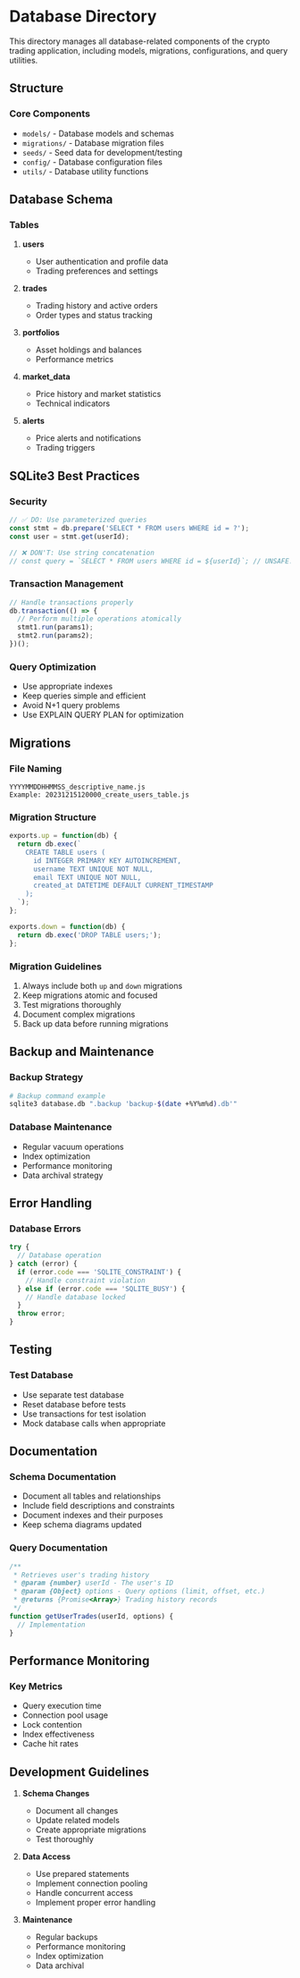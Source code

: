 # Database Directory

This directory manages all database-related components of the crypto trading application, including models, migrations, configurations, and query utilities.

## Structure

### Core Components
- `models/` - Database models and schemas
- `migrations/` - Database migration files
- `seeds/` - Seed data for development/testing
- `config/` - Database configuration files
- `utils/` - Database utility functions

## Database Schema

### Tables
1. **users**
   - User authentication and profile data
   - Trading preferences and settings

2. **trades**
   - Trading history and active orders
   - Order types and status tracking

3. **portfolios**
   - Asset holdings and balances
   - Performance metrics

4. **market_data**
   - Price history and market statistics
   - Technical indicators

5. **alerts**
   - Price alerts and notifications
   - Trading triggers

## SQLite3 Best Practices

### Security
```javascript
// ✅ DO: Use parameterized queries
const stmt = db.prepare('SELECT * FROM users WHERE id = ?');
const user = stmt.get(userId);

// ❌ DON'T: Use string concatenation
// const query = `SELECT * FROM users WHERE id = ${userId}`; // UNSAFE!
```

### Transaction Management
```javascript
// Handle transactions properly
db.transaction(() => {
  // Perform multiple operations atomically
  stmt1.run(params1);
  stmt2.run(params2);
})();
```

### Query Optimization
- Use appropriate indexes
- Keep queries simple and efficient
- Avoid N+1 query problems
- Use EXPLAIN QUERY PLAN for optimization

## Migrations

### File Naming
```
YYYYMMDDHHMMSS_descriptive_name.js
Example: 20231215120000_create_users_table.js
```

### Migration Structure
```javascript
exports.up = function(db) {
  return db.exec(`
    CREATE TABLE users (
      id INTEGER PRIMARY KEY AUTOINCREMENT,
      username TEXT UNIQUE NOT NULL,
      email TEXT UNIQUE NOT NULL,
      created_at DATETIME DEFAULT CURRENT_TIMESTAMP
    );
  `);
};

exports.down = function(db) {
  return db.exec('DROP TABLE users;');
};
```

### Migration Guidelines
1. Always include both `up` and `down` migrations
2. Keep migrations atomic and focused
3. Test migrations thoroughly
4. Document complex migrations
5. Back up data before running migrations

## Backup and Maintenance

### Backup Strategy
```bash
# Backup command example
sqlite3 database.db ".backup 'backup-$(date +%Y%m%d).db'"
```

### Database Maintenance
- Regular vacuum operations
- Index optimization
- Performance monitoring
- Data archival strategy

## Error Handling

### Database Errors
```javascript
try {
  // Database operation
} catch (error) {
  if (error.code === 'SQLITE_CONSTRAINT') {
    // Handle constraint violation
  } else if (error.code === 'SQLITE_BUSY') {
    // Handle database locked
  }
  throw error;
}
```

## Testing

### Test Database
- Use separate test database
- Reset database before tests
- Use transactions for test isolation
- Mock database calls when appropriate

## Documentation

### Schema Documentation
- Document all tables and relationships
- Include field descriptions and constraints
- Document indexes and their purposes
- Keep schema diagrams updated

### Query Documentation
```javascript
/**
 * Retrieves user's trading history
 * @param {number} userId - The user's ID
 * @param {Object} options - Query options (limit, offset, etc.)
 * @returns {Promise<Array>} Trading history records
 */
function getUserTrades(userId, options) {
  // Implementation
}
```

## Performance Monitoring

### Key Metrics
- Query execution time
- Connection pool usage
- Lock contention
- Index effectiveness
- Cache hit rates

## Development Guidelines

1. **Schema Changes**
   - Document all changes
   - Update related models
   - Create appropriate migrations
   - Test thoroughly

2. **Data Access**
   - Use prepared statements
   - Implement connection pooling
   - Handle concurrent access
   - Implement proper error handling

3. **Maintenance**
   - Regular backups
   - Performance monitoring
   - Index optimization
   - Data archival